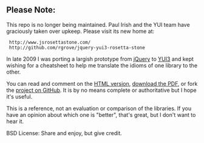 <h2>Please Note:</h2>
This repo is no longer being maintained. Paul Irish and the YUI team have graciously taken over upkeep. Please visit its new home at:

     http://www.jsrosettastone.com/
     http://github.com/rgrove/jquery-yui3-rosetta-stone



In late 2009 I was porting a largish prototype from [jQuery][jquery] to [YUI3][yui3] and kept
wishing for a cheatsheet to help me translate the idioms of one library to the other.

You can read and comment on the [HTML version][html], [download the PDF][pdf], or fork the
[project on GitHub][gh]. It is by no means complete or authoritative but I hope it's useful.

This is a reference, not an evaluation or comparison of the libraries. If you have an opinion
about which one is "better", that's great, but I don't want to hear it.

BSD License: Share and enjoy, but give credit.

[jquery]:http://jquery.com
[yui3]:http://developer.yahoo.com/yui3
[html]:http://carlos.bueno.org/jq-yui.html
[pdf]:http://carlos.bueno.org/jq-yui.pdf
[gh]:http://github.com/aristus/jquery-yui3-rosetta-stone